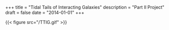+++
title = "Tidal Tails of Interacting Galaxies"
description = "Part II Project"
draft = false
date = "2014-01-01"
+++

{{< figure src="/TTIG.gif" >}}
